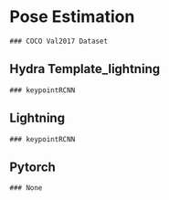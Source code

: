 # Pose Estimation 
    ### COCO Val2017 Dataset
## Hydra Template_lightning
    ### keypointRCNN

## Lightning
    ### keypointRCNN  

## Pytorch
    ### None